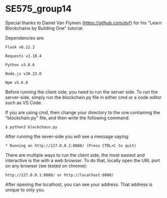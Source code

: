 # SE575_group14

Special thanks to Daniel Van Flymen (https://github.com/dvf) for his "Learn Blockchains by Building One" tutorial. 

Dependencies are:

    Flask v0.12.2
    
    Requests v2.18.4
    
    Python v3.8.6
    
    Node.js v10.23.0
    
    Npm v5.6.0
    
Before running the client side, you need to run the server side. To run the server-side, simply run the blockchain.py file in either cmd or a code editor such as VS Code.

If you are using cmd, then change your directory to the one containing the "blockchain.py" file, and then write the following command:

    $ python3 blockchain.py
    
After running the sever-side you will see a message saying:

    * Running on http://127.0.0.1:8080/ (Press CTRL+C to quit)

There are multiple ways to run the client side, the most easiest and interactive is the with a web browser. To do that, locally open the URL port on any browser (we tested on chrome):
 
    http://127.0.0.1:8080/ or http://localhost:8080/

After opening the localhost, you can see your address. That address is unique to only you.
